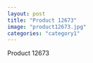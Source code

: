 ```yaml
---
layout: post
title: "Product 12673"
image: "product12673.jpg"
categories: "category1"
---
```

Product 12673
